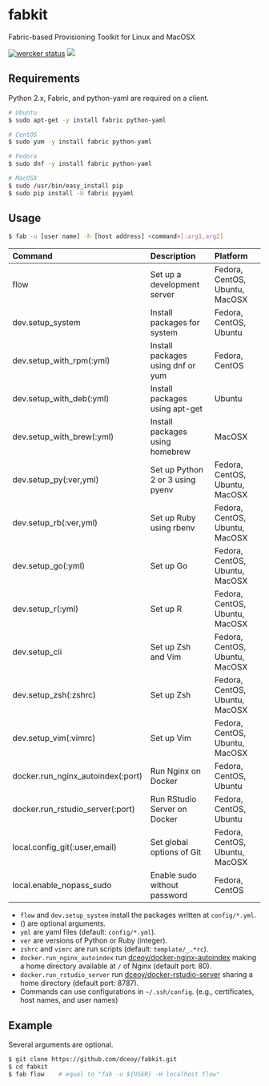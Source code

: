 fabkit
======

Fabric-based Provisioning Toolkit for Linux and MacOSX

[![wercker status](https://app.wercker.com/status/31ef33efa7b966de9247ad68e5c9c0be/m "wercker status")](https://app.wercker.com/project/bykey/31ef33efa7b966de9247ad68e5c9c0be)
[![](https://imagelayers.io/badge/dceoy/dev:latest.svg)](https://imagelayers.io/?images=dceoy/dev:latest 'Get your own badge on imagelayers.io')

Requirements
------------

Python 2.x, Fabric, and python-yaml are required on a client.

```sh
# Ubuntu
$ sudo apt-get -y install fabric python-yaml

# CentOS
$ sudo yum -y install fabric python-yaml

# Fedora
$ sudo dnf -y install fabric python-yaml

# MacOSX
$ sudo /usr/bin/easy_install pip
$ sudo pip install -U fabric pyyaml
```

Usage
-----

```sh
$ fab -u [user name] -h [host address] <command>[:arg1,arg2]
```

| Command                           | Description                       | Platform                       |
|:----------------------------------|:----------------------------------|:-------------------------------|
| flow                              | Set up a development server       | Fedora, CentOS, Ubuntu, MacOSX |
| dev.setup_system                  | Install packages for system       | Fedora, CentOS, Ubuntu         |
| dev.setup_with_rpm(:yml)          | Install packages using dnf or yum | Fedora, CentOS                 |
| dev.setup_with_deb(:yml)          | Install packages using apt-get    | Ubuntu                         |
| dev.setup_with_brew(:yml)         | Install packages using homebrew   | MacOSX                         |
| dev.setup_py(:ver,yml)            | Set up Python 2 or 3 using pyenv  | Fedora, CentOS, Ubuntu, MacOSX |
| dev.setup_rb(:ver,yml)            | Set up Ruby using rbenv           | Fedora, CentOS, Ubuntu, MacOSX |
| dev.setup_go(:yml)                | Set up Go                         | Fedora, CentOS, Ubuntu, MacOSX |
| dev.setup_r(:yml)                 | Set up R                          | Fedora, CentOS, Ubuntu, MacOSX |
| dev.setup_cli                     | Set up Zsh and Vim                | Fedora, CentOS, Ubuntu, MacOSX |
| dev.setup_zsh(:zshrc)             | Set up Zsh                        | Fedora, CentOS, Ubuntu, MacOSX |
| dev.setup_vim(:vimrc)             | Set up Vim                        | Fedora, CentOS, Ubuntu, MacOSX |
| docker.run_nginx_autoindex(:port) | Run Nginx on Docker               | Fedora, CentOS, Ubuntu         |
| docker.run_rstudio_server(:port)  | Run RStudio Server on Docker      | Fedora, CentOS, Ubuntu         |
| local.config_git(:user,email)     | Set global options of Git         | Fedora, CentOS, Ubuntu, MacOSX |
| local.enable_nopass_sudo          | Enable sudo without password      | Fedora, CentOS                 |

- `flow` and `dev.setup_system` install the packages written at `config/*.yml`.
- () are optional arguments.
- `yml` are yaml files (default: `config/*.yml`).
- `ver` are versions of Python or Ruby (integer).
- `zshrc` and `vimrc` are run scripts (default: `template/_.*rc`).
- `docker.run_nginx_autoindex` run [dceoy/docker-nginx-autoindex](https://github.com/dceoy/docker-nginx-autoindex) making a home directory available at `/` of Nginx (default port: 80).
- `docker.run_rstudio_server` run [dceoy/docker-rstudio-server](https://github.com/dceoy/docker-rstudio-server) sharing a home directory (default port: 8787).
- Commands can use configurations in `~/.ssh/config`. (e.g., certificates, host names, and user names)

Example
-------

Several arguments are optional.

```sh
$ git clone https://github.com/dceoy/fabkit.git
$ cd fabkit
$ fab flow    # equal to "fab -u ${USER} -H localhost flow"
```
